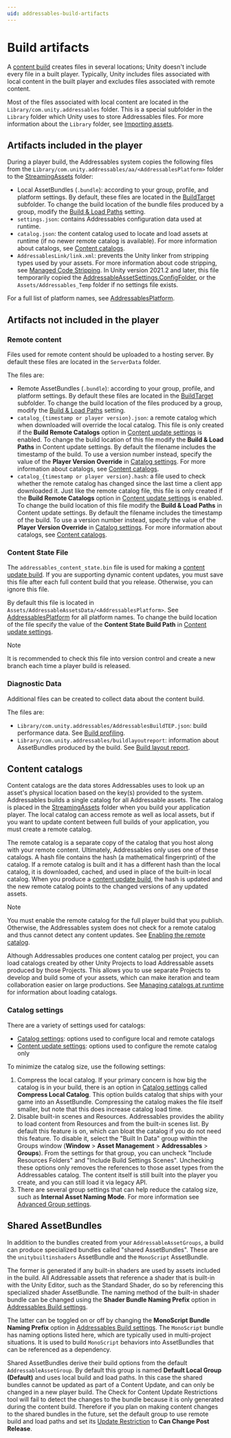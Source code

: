 ```yaml
---
uid: addressables-build-artifacts
---
```

# Build artifacts

A [content build] creates files in several locations; Unity doesn't include every file in a built player. Typically, Unity includes files associated with local content in the built player and excludes files associated with remote content.

Most of the files associated with local content are located in the `Library/com.unity.addressables` folder. This is a special subfolder in the `Library` folder which Unity uses to store Addressables files. For more information about the `Library` folder, see [Importing assets].

## Artifacts included in the player

During a player build, the Addressables system copies the following files from the `Library/com.unity.addressables/aa/<AddressablesPlatform>` folder to the [StreamingAssets] folder:

* Local AssetBundles (`.bundle`): according to your group, profile, and platform settings. By default, these files are located in the [BuildTarget] subfolder. To change the build location of the bundle files produced by a group, modify the [Build & Load Paths] setting.
* `settings.json`: contains Addressables configuration data used at runtime.
* `catalog.json`: the content catalog used to locate and load assets at runtime (if no newer remote catalog is available).  For more information about catalogs, see [Content catalogs].
* `AddressablesLink/link.xml`: prevents the Unity linker from stripping types used by your assets. For more information about code stripping, see [Managed Code Stripping]. In Unity version 2021.2 and later, this file temporarily copied the [AddressableAssetSettings.ConfigFolder], or the `Assets/Addressables_Temp` folder if no settings file exists.

For a full list of platform names, see [AddressablesPlatform].

## Artifacts not included in the player

### Remote content
Files used for remote content should be uploaded to a hosting server. By default these files are located in the `ServerData` folder. 

The files are:
* Remote AssetBundles (`.bundle`): according to your group, profile, and platform settings. By default these files are located in the [BuildTarget] subfolder. To change the build location of the files produced by a group, modify the [Build & Load Paths] setting.
* `catalog_{timestamp or player version}.json`: a remote catalog which when downloaded will override the local catalog. This file is only created if the __Build Remote Catalogs__ option in [Content update settings] is enabled. To change the build location of this file modify the __Build & Load Paths__ in Content update settings. By default the filename includes the timestamp of the build. To use a version number instead, specify the value of the __Player Version Override__ in [Catalog settings]. For more information about catalogs, see [Content catalogs]. 
* `catalog_{timestamp or player version}.hash`: a file used to check whether the remote catalog has changed since the last time a client app downloaded it. Just like the remote catalog file, this file is only created if the __Build Remote Catalogs__ option in [Content update settings] is enabled.  To change the build location of this file modify the __Build & Load Paths__ in Content update settings. By default the filename includes the timestamp of the build. To use a version number instead, specify the value of the __Player Version Override__ in [Catalog settings]. For more information about catalogs, see [Content catalogs].

### Content State File

The `addressables_content_state.bin` file is used for making a [content update build]. If you are supporting dynamic content updates, you must save this file after each full content build that you release. Otherwise, you can ignore this file. 

By default this file is located in `Assets/AddressableAssetsData/<AddressablesPlatform>`. See [AddressablesPlatform] for all platform names. To change the build location of the file specify the value of the __Content State Build Path__ in [Content update settings]. 

> [!NOTE]
> It is recommended to check this file into version control and create a new branch each time a player build is released.

### Diagnostic Data

Additional files can be created to collect data about the content build. 

The files are:
* `Library/com.unity.addressables/AddressablesBuildTEP.json`: build performance data. See [Build profiling]. 
* `Library/com.unity.addressables/buildlayoutreport`: information about AssetBundles produced by the build. See [Build layout report].

## Content catalogs

Content catalogs are the data stores Addressables uses to look up an asset's physical location based on the key(s) provided to the system. Addressables builds a single catalog for all Addressable assets. The catalog is placed in the [StreamingAssets] folder when you build your application player. The local catalog can access remote as well as local assets, but if you want to update content between full builds of your application, you must create a remote catalog.

The remote catalog is a separate copy of the catalog that you host along with your remote content. 
Ultimately, Addressables only uses one of these catalogs. A hash file contains the hash (a mathematical fingerprint) of the catalog. If a remote catalog is built and it has a different hash than the local catalog, it is downloaded, cached, and used in place of the built-in local catalog. When you produce a [content update build], the hash is updated and the new remote catalog points to the changed versions of any updated assets.

> [!NOTE]
> You must enable the remote catalog for the full player build that you publish. Otherwise, the Addressables system does not check for a remote catalog and thus cannot detect any content updates. See [Enabling the remote catalog]. 

Although Addressables produces one content catalog per project, you can load catalogs created by other Unity Projects to load Addressable assets produced by those Projects. This allows you to use separate Projects to develop and build some of your assets, which can make iteration and team collaboration easier on large productions. See [Managing catalogs at runtime] for information about loading catalogs.

### Catalog settings

There are a variety of settings used for catalogs:
* [Catalog settings]: options used to configure local and remote catalogs
* [Content update settings]: options used to configure the remote catalog only

To minimize the catalog size, use the following settings:
1. Compress the local catalog.  If your primary concern is how big the catalog is in your build, there is an option in [Catalog settings] called **Compress Local Catalog**. This option builds catalog that ships with your game into an AssetBundle. Compressing the catalog makes the file itself smaller, but note that this does increase catalog load time.  
2. Disable built-in scenes and Resources.  Addressables provides the ability to load content from Resources and from the built-in scenes list. By default this feature is on, which can bloat the catalog if you do not need this feature.  To disable it, select the "Built In Data" group within the Groups window (**Window** > **Asset Management** > **Addressables** > **Groups**). From the settings for that group, you can uncheck "Include Resources Folders" and "Include Build Settings Scenes". Unchecking these options only removes the references to those asset types from the Addressables catalog.  The content itself is still built into the player you create, and you can still load it via legacy API. 
3. There are several group settings that can help reduce the catalog size, such as __Internal Asset Naming Mode__. For more information see [Advanced Group settings].

## Shared AssetBundles

In addition to the bundles created from your `AddressableAssetGroups`, a build can produce specialized bundles called "shared AssetBundles". These are the `unitybuiltinshaders` AssetBundle and the `MonoScript` AssetBundle. 

The former is generated if any built-in shaders are used by assets included in the build. All Addressable assets that reference a shader that is built-in with the Unity Editor, such as the Standard Shader, do so by referencing this specialized shader AssetBundle. The naming method of the built-in shader bundle can be changed using the __Shader Bundle Naming Prefix__ option in [Addressables Build settings].

The latter can be toggled on or off by changing the __MonoScript Bundle Naming Prefix__ option in [Addressables Build settings]. The `MonoScript` bundle has naming options listed here, which are typically used in multi-project situations. It is used to build `MonoScript` behaviors into AssetBundles that can be referenced as a dependency.

Shared AssetBundles derive their build options from the default `AddressableAssetGroup`. By default this group is named **Default Local Group (Default)** and uses local build and load paths. In this case the shared bundles cannot be updated as part of a Content Update, and can only be changed in a new player build. The Check for Content Update Restrictions tool will fail to detect the changes to the bundle because it is only generated during the content build. Therefore if you plan on making content changes to the shared bundles in the future, set the default group to use remote build and load paths and set its [Update Restriction] to **Can Change Post Release**.

[Addressables Build settings]: xref:addressables-asset-settings#build
[AddressablesPlatform]: xref:UnityEngine.AddressableAssets.AddressablesPlatform
[AddressableAssetSettings.ConfigFolder]: xref:UnityEditor.AddressableAssets.Settings.AddressableAssetSettings.ConfigFolder
[Advanced Group settings]: xref:addressables-group-settings#advanced-options
[BuildTarget]: xref:UnityEditor.EditorUserBuildSettings.activeBuildTarget
[Build profiling]: xref:addressables-build-profile-log
[Build layout report]: xref:addressables-build-layout-report
[Build & Load Paths]: xref:addressables-group-settings#build-and-load-paths
[Catalog settings]: xref:addressables-asset-settings#catalog
[content build]: xref:addressables-builds
[Content catalogs]: #content-catalogs
[content update build]: xref:addressables-content-update-builds
[Content update settings]: xref:addressables-asset-settings#content-update
[Enabling the remote catalog]: xref:addressables-asset-settings#enabling-the-remote-catalog	
[Importing assets]: xref:ImportingAssets
[Managed Code Stripping]: xref:ManagedCodeStripping	
[Managing catalogs at runtime]: xref:addressables-api-load-content-catalog-async
[Profiles]: xref:addressables-profiles
[StreamingAssets]: xref:StreamingAssets
[Update Restriction]: xref:addressables-content-update-builds#group-update-restriction-settings